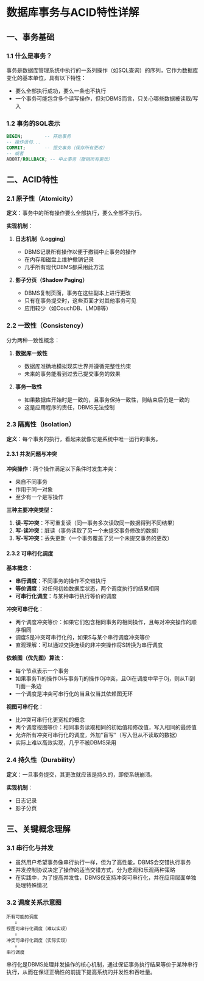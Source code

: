 # 数据库事务与ACID特性详解

## 一、事务基础

### 1.1 什么是事务？

事务是数据库管理系统中执行的一系列操作（如SQL查询）的序列，它作为数据库变化的基本单位，具有以下特性：

- 要么全部执行成功，要么一条也不执行
- 一个事务可能包含多个读写操作，但对DBMS而言，只关心哪些数据被读取/写入

### 1.2 事务的SQL表示

```sql
BEGIN;        -- 开始事务
-- 操作语句...
COMMIT;       -- 提交事务（保存所有更改）
-- 或者
ABORT/ROLLBACK; -- 中止事务（撤销所有更改）
```

## 二、ACID特性

### 2.1 原子性（Atomicity）

**定义**：事务中的所有操作要么全部执行，要么全部不执行。

**实现机制**：

1. **日志机制（Logging）**

   - DBMS记录所有操作以便于撤销中止事务的操作
   - 在内存和磁盘上维护撤销记录
   - 几乎所有现代DBMS都采用此方法

2. **影子分页（Shadow Paging）**
   - DBMS复制页面，事务在这些副本上进行更改
   - 只有在事务提交时，这些页面才对其他事务可见
   - 应用较少（如CouchDB、LMDB等）

### 2.2 一致性（Consistency）

分为两种一致性概念：

1. **数据库一致性**

   - 数据库准确地模拟现实世界并遵循完整性约束
   - 未来的事务能看到过去已提交事务的效果

2. **事务一致性**
   - 如果数据库开始时是一致的，且事务保持一致性，则结束后仍是一致的
   - 这是应用程序的责任，DBMS无法控制

### 2.3 隔离性（Isolation）

**定义**：每个事务的执行，看起来就像它是系统中唯一运行的事务。

#### 2.3.1 并发问题与冲突

**冲突操作**：两个操作满足以下条件时发生冲突：

- 来自不同事务
- 作用于同一对象
- 至少有一个是写操作

**三种主要冲突类型**：

1. **读-写冲突**：不可重复读（同一事务多次读取同一数据得到不同结果）
2. **写-读冲突**：脏读（事务读取了另一个未提交事务修改的数据）
3. **写-写冲突**：丢失更新（一个事务覆盖了另一个未提交事务的更改）

#### 2.3.2 可串行化调度

**基本概念**：

- **串行调度**：不同事务的操作不交错执行
- **等价调度**：对任何初始数据库状态，两个调度执行的结果相同
- **可串行化调度**：与某种串行执行等价的调度

**冲突可串行化**：

- 两个调度冲突等价：如果它们包含相同事务的相同操作，且每对冲突操作的顺序相同
- 调度S是冲突可串行化的，如果S与某个串行调度冲突等价
- 直观理解：可以通过交换连续的非冲突操作将S转换为串行调度

**依赖图（优先图）算法**：

- 每个节点表示一个事务
- 如果事务Ti的操作Oi与事务Tj的操作Oj冲突，且Oi在调度中早于Oj，则从Ti到Tj画一条边
- 一个调度是冲突可串行化的当且仅当其依赖图无环

**视图可串行化**：

- 比冲突可串行化更宽松的概念
- 两个调度视图等价：相同事务读取相同的初始值和修改值，写入相同的最终值
- 允许所有冲突可串行化的调度，外加"盲写"（写入但从不读取的数据）
- 实际上难以高效实现，几乎不被DBMS采用

### 2.4 持久性（Durability）

**定义**：一旦事务提交，其更改就应该是持久的，即使系统崩溃。

**实现机制**：

- 日志记录
- 影子分页

## 三、关键概念理解

### 3.1 串行化与并发

- 虽然用户希望事务像串行执行一样，但为了高性能，DBMS会交错执行事务
- 并发控制协议决定了操作的适当交错方式，分为悲观和乐观两种策略
- 在实践中，为了提高并发性，DBMS仅支持冲突可串行化，并在应用层面单独处理特殊情况

### 3.2 调度关系示意图

```
所有可能的调度
   ↓
视图可串行化调度（难以实现）
   ↓
冲突可串行化调度（实际实现）
   ↓
串行调度
```

串行化是DBMS处理并发操作的核心机制，通过保证事务执行结果等价于某种串行执行，从而在保证正确性的前提下提高系统的并发性和吞吐量。
